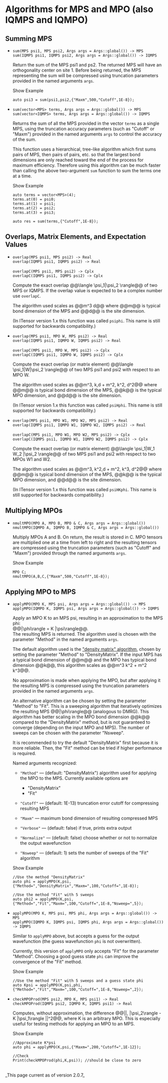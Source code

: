 # Algorithms for MPS and MPO (also IQMPS and IQMPO)


## Summing MPS

* `sum(MPS psi1, MPS psi2, Args args = Args::global()) -> MPS` <br/>
  `sum(IQMPS psi1, IQMPS psi2, Args args = Args::global()) -> IQMPS`

  Return the sum of the MPS psi1 and ps2. The returned MPS will have 
  an orthogonality center on site 1. Before being returned, the MPS 
  representing the sum will be compressed using truncation parameters
  provided in the named arguments `args`.

  <div class="example_clicker">Show Example</div>

      auto psi3 = sum(psi1,psi2,{"Maxm",500,"Cutoff",1E-8});
  
* `sum(vector<MPS> terms, Args args = Args::global()) -> MPS` <br/>
  `sum(vector<IQMPS> terms, Args args = Args::global()) -> IQMPS`

  Returns the sum of all the MPS provided in the vector `terms` as a single MPS,
  using the truncation accuracy parameters (such as "Cutoff" or "Maxm")
  provided in the named arguments `args` to control the accuracy of the sum.

  This function uses a hierarchical, tree-like algorithm which first sums pairs of MPS, 
  then pairs of pairs, etc. so that the largest bond dimensions are only
  reached toward the end of the process for maximum efficiency. Therefore using
  this algorithm can be much faster than calling the above two-argument 
  `sum` function to sum the terms one at a time.

  <div class="example_clicker">Show Example</div>

      auto terms = vector<MPS>(4);
      terms.at(0) = psi0;
      terms.at(1) = psi1;
      terms.at(2) = psi2;
      terms.at(3) = psi3;

      auto res = sum(terms,{"Cutoff",1E-8});


## Overlaps, Matrix Elements, and Expectation Values

* `overlap(MPS psi1, MPS psi2) -> Real` <br/>
  `overlap(IQMPS psi1, IQMPS psi2) -> Real` <br/>
  <br/>
  `overlapC(MPS psi1, MPS psi2) -> Cplx` <br/>
  `overlapC(IQMPS psi1, IQMPS psi2) -> Cplx` <br/>

  Compute the exact overlap @@\langle \psi\_1|\psi\_2 \rangle@@ of two
  MPS or IQMPS. If the overlap value is expected to be a complex number
  use `overlapC`. 

  The algorithm used scales as @@m^3 d@@ where @@m@@ is typical bond
  dimension of the MPS and @@d@@ is the site dimension.

  (In ITensor version 1.x this function was called `psiphi`. This name is still supported
  for backwards compatibility.)

* `overlap(MPS psi1, MPO W, MPS psi2) -> Real` <br/>
  `overlap(IQMPS psi1, IQMPO W, IQMPS psi2) -> Real` <br/>
  <br/>
  `overlapC(MPS psi1, MPO W, MPS psi2) -> Cplx` <br/>
  `overlapC(IQMPS psi1, IQMPO W, IQMPS psi2) -> Cplx` <br/>

  Compute the exact overlap (or matrix element) @@\langle \psi\_1|W|\psi\_2 \rangle@@
  of two MPS psi1 and psi2 with respect to an MPO W.

  The algorithm used scales as @@m^3\, k\,d + m^2\, k^2\, d^2@@ where @@m@@ is typical bond
  dimension of the MPS, @@k@@ is the typical MPO dimension, and @@d@@ is the site dimension.

  (In ITensor version 1.x this function was called `psiHphi`. This name is still supported
  for backwards compatibility.)

* `overlap(MPS psi1, MPO W1, MPO W2, MPS psi2) -> Real` <br/>
  `overlap(IQMPS psi1, IQMPO W1, IQMPO W2, IQMPS psi2) -> Real` <br/>
  <br/>
  `overlapC(MPS psi1, MPO W1, MPO W2, MPS psi2) -> Cplx` <br/>
  `overlapC(IQMPS psi1, IQMPO W1, IQMPO W2, IQMPS psi2) -> Cplx`

  Compute the exact overlap (or matrix element) @@\langle \psi\_1|W\_1 W\_2 |\psi\_2 \rangle@@
  of two MPS psi1 and psi2 with respect to two MPOs W1 and W2.

  The algorithm used scales as @@m^3\, k^2\,d + m^2\, k^3\, d^2@@ where @@m@@ is typical bond
  dimension of the MPS, @@k@@ is the typical MPO dimension, and @@d@@ is the site dimension.

  (In ITensor version 1.x this function was called `psiHKphi`. This name is still supported
  for backwards compatibility.)

## Multiplying MPOs

* `nmultMPO(MPO A, MPO B, MPO & C, Args args = Args::global())` <br/>
  `nmultMPO(IQMPO A, IQMPO B, IQMPO & C, Args args = Args::global())`

  Multiply MPOs A and B. On return, the result is stored in C. 
  MPO tensors are multiplied one at 
  a time from left to right and the resulting tensors are compressed using
  the truncation parameters (such as "Cutoff" and "Maxm") provided through
  the named arguments `args`.

  <div class="example_clicker">Show Example</div>

      MPO C;
      nmultMPO(A,B,C,{"Maxm",500,"Cutoff",1E-8});


## Applying MPO to MPS

* `applyMPO(MPO K, MPS psi, Args args = Args::global()) -> MPS` <br/>
  `applyMPO(IQMPO K, IQMPS psi, Args args = Args::global()) -> IQMPS`

  Apply an MPO K to an MPS psi, resulting in an approximation to the MPS phi:  
  @@|\phi\rangle = K |\psi\rangle@@. <br/>
  The resulting MPS is returned. The algorithm used is chosen with the parameter "Method" 
  in the named arguments `args`.

  The default algorithm used is the <a href="https://tensornetwork.org/mps/algorithms/denmat_mpo_mps">"density matrix" algorithm</a>,
  chosen by setting the parameter "Method" to "DensityMatrix".
  If the input MPS has a typical bond dimension of @@m@@ and the MPO has typical bond 
  dimension @@k@@, this algorithm scales as @@m^3 k^2 + m^2 k^3@@.

  No approximation is made when applying the MPO, but after applying it the resulting
  MPS is compressed using the truncation parameters provided in the named arguments `args`.

  An alternative algorithm can be chosen by setting the parameter "Method" to "Fit". 
  This is a sweeping algorithm that iteratively optimizes the resulting MPS 
  @@|\phi\rangle@@ (analogous to DMRG). This algorithm has better scaling in the MPO bond 
  dimension @@k@@ compared to the "DensityMatrix" method, but is not guaranteed to converge 
  (depending on the input MPO and MPS). The number of sweeps can be chosen with the parameter "Nsweep".

  It is recommended to try the default "DensityMatrix" first because it is more reliable. 
  Then, the "Fit" method can be tried if higher performance is required.

  Named arguments recognized:

  * `"Method"` &mdash; (default: "DensityMatrix") algorithm used for applying the MPO to the MPS. Currently available options are 
    - "DensityMatrix" 
    - "Fit"

  * `"Cutoff"` &mdash; (default: 1E-13) truncation error cutoff for compressing resulting MPS

  * `"Maxm"` &mdash; maximum bond dimension of resulting compressed MPS

  * `"Verbose"` &mdash; (default: false) if true, prints extra output
  
  * `"Normalize"` &mdash; (default: false) choose whether or not to normalize the output wavefunction

  * `"Nsweep"` &mdash; (default: 1) sets the number of sweeps of the "Fit" algorithm

  <div class="example_clicker">Show Example</div>

      //Use the method "DensityMatrix"
      auto phi = applyMPO(K,psi,{"Method=","DensityMatrix","Maxm=",100,"Cutoff=",1E-8});

      //Use the method "Fit" with 5 sweeps
      auto phi2 = applyMPO(K,psi,{"Method=","Fit","Maxm=",100,"Cutoff=",1E-8,"Nsweep=",5});

* `applyMPO(MPO K, MPS psi, MPS phi, Args args = Args::global()) -> MPS` <br/>
  `applyMPO(IQMPO K, IQMPS psi, IQMPS phi, Args args = Args::global()) -> IQMPS`

  Similar to `applyMPO` above, but accepts a guess for the output wavefunction (the guess wavefunction `phi` 
  is not overwritten).

  Currently, this version of `applyMPO` only accepts "Fit" for the parameter "Method". Choosing a good guess 
  state `phi` can improve the convergence of the "Fit" method.

  <div class="example_clicker">Show Example</div>

      //Use the method "Fit" with 5 sweeps and a guess state phi
      auto Kpsi = applyMPO(K,psi,phi,{"Method=","Fit","Maxm=",100,"Cutoff=",1E-8,"Nsweep=",2});

* `checkMPOProd(MPS psi2, MPO K, MPS psi1) -> Real` <br/>
  `checkMPOProd(IQMPS psi2, IQMPO K, IQMPS psi1) -> Real`

  Computes, without approximation, the difference @@||\, |\psi\_2\rangle - K |\psi\_1\rangle ||^2@@,
  where K is an arbitrary MPO.
  This is especially useful for testing methods for applying an MPO to an MPS.

  <div class="example_clicker">Show Example</div>

      //Approximate K*psi
      auto phi = applyMPO(K,psi,{"Maxm=",200,"Cutoff=",1E-12});

      //Check 
      Print(checkMPOProd(phi,K,psi)); //should be close to zero

<!--

To do:

* overlap functions taking boundary tensors
* psiHKphi where you pass re and im by reference

* exactApplyMPO
* fitApplyMPO
* zipUpApplyMPO

-->

<br/>
_This page current as of version 2.0.7_
